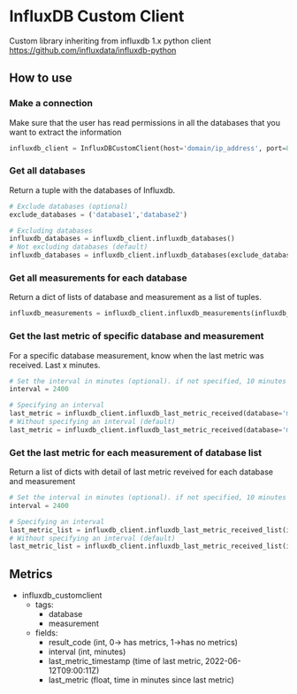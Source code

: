 # InfluxDB Custom Client
Custom library inheriting from influxdb 1.x python client https://github.com/influxdata/influxdb-python

## How to use

### Make a connection

Make sure that the user has read permissions in all the databases that you want to extract the information

```python
influxdb_client = InfluxDBCustomClient(host='domain/ip_address', port=8086, username='my_username', password='my_password', ssl=False, verify_ssl=False)
```

### Get all databases
Return a tuple with the databases of Influxdb.

```python
# Exclude databases (optional)
exclude_databases = ('database1','database2')

# Excluding databases 
influxdb_databases = influxdb_client.influxdb_databases()
# Not excluding databases (default)
influxdb_databases = influxdb_client.influxdb_databases(exclude_databases=exclude_databases)
```

### Get all measurements for each database
Return a dict of lists of database and measurement as a list of tuples.

```python
influxdb_measurements = influxdb_client.influxdb_measurements(influxdb_databases=influxdb_databases)
```

### Get the last metric of specific database and measurement
For a specific database measurement, know when the last metric was received. Last x minutes.

```python
# Set the interval in minutes (optional). if not specified, 10 minutes by default
interval = 2400

# Specifying an interval
last_metric = influxdb_client.influxdb_last_metric_received(database='my_database', measurement='my_measurement', interval=interval)
# Without specifying an interval (default)
last_metric = influxdb_client.influxdb_last_metric_received(database='my_database', measurement='my_measurement')
```

### Get the last metric for each measurement  of database list
Return a list of dicts with detail of last metric reveived for each database and measurement

```python
# Set the interval in minutes (optional). if not specified, 10 minutes by default
interval = 2400

# Specifying an interval
last_metric_list = influxdb_client.influxdb_last_metric_received_list(influxdb_measurements=influxdb_measurements, interval=interval)
# Without specifying an interval (default)
last_metric_list = influxdb_client.influxdb_last_metric_received_list(influxdb_measurements=influxdb_measurements)
```

## Metrics

- influxdb_customclient
	- tags:
		- database
		- measurement
	- fields:
		- result_code (int, 0-> has metrics, 1->has no metrics)
		- interval (int, minutes)
		- last_metric_timestamp (time of last metric, 2022-06-12T09:00:11Z)
		- last_metric (float, time in minutes since last metric)